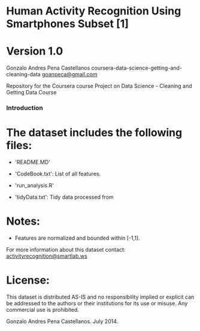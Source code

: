 Human Activity Recognition Using Smartphones Subset [1]
===============================================
Version 1.0
==================================================================
Gonzalo Andres Pena Castellanos
coursera-data-science-getting-and-cleaning-data
goanpeca@gmail.com



Repository for the Coursera course Project on Data Science - Cleaning and Getting Data Course


### Introduction


The dataset includes the following files:
=========================================

- 'README.MD'

- 'CodeBook.txt': List of all features.

- 'run_analysis.R'

- 'tidyData.txt': Tidy data processed from 


Notes: 
======
- Features are normalized and bounded within [-1,1].

For more information about this dataset contact: activityrecognition@smartlab.ws

License:
========
This dataset is distributed AS-IS and no responsibility implied or explicit can be addressed to the authors or their institutions for its use or misuse. Any commercial use is prohibited.

Gonzalo Andres Pena Castellanos. July 2014.  
